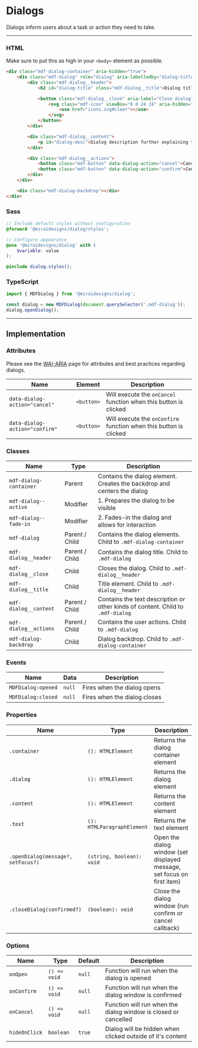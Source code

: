 # Dialogs

Dialogs inform users about a task or action they need to take.

---

### HTML

Make sure to put this as high in your `<body>` element as possible.

```html
<div class="mdf-dialog-container" aria-hidden="true">
	<div class="mdf-dialog" role="dialog" aria-labelledby="dialog-title" aria-describedby="dialog-desc">
		<div class="mdf-dialog__header">
			<h2 id="dialog-title" class="mdf-dialog__title">Dialog title</h2>

			<button class="mdf-dialog__close" aria-label="Close dialog">
				<svg class="mdf-icon" viewBox="0 0 24 24" aria-hidden="true">
					<use href="icons.svg#clear"></use>
				</svg>
			</button>
		</div>

		<div class="mdf-dialog__content">
			<p id="dialog-desc">Dialog description further explaining the actions.</p>
		</div>

		<div class="mdf-dialog__actions">
			<button class="mdf-button" data-dialog-action="cancel">Cancel</button>
			<button class="mdf-button" data-dialog-action="confirm">Confirm</button>
		</div>
	</div>

	<div class="mdf-dialog-backdrop"></div>
</div>
```

### Sass

```scss
// Include default styles without configuration
@forward '@miraidesigns/dialog/styles';
```

```scss
// Configure appearance
@use '@miraidesigns/dialog' with (
    $variable: value
);

@include dialog.styles();
```

### TypeScript

```ts
import { MDFDialog } from '@miraidesigns/dialog';

const dialog = new MDFDialog(document.querySelector('.mdf-dialog'));
dialog.openDialog();
```

---

## Implementation

### Attributes

Please see the [WAI-ARIA](https://www.w3.org/TR/wai-aria-practices-1.1/#dialog_modal) page for attributes and best practices regarding dialogs.

| Name                           | Element    | Description                                                       |
| ------------------------------ | ---------- | ----------------------------------------------------------------- |
| `data-dialog-action="cancel"`  | `<button>` | Will execute the `onCancel` function when this button is clicked  |
| `data-dialog-action="confirm"` | `<button>` | Will execute the `onConfirm` function when this button is clicked |

### Classes

| Name                   | Type           | Description                                                                     |
| ---------------------- | -------------- | ------------------------------------------------------------------------------- |
| `mdf-dialog-container` | Parent         | Contains the dialog element. Creates the backdrop and centers the dialog        |
| `mdf-dialog--active`   | Modifier       | 1. Prepares the dialog to be visible                                            |
| `mdf-dialog--fade-in`  | Modifier       | 2. Fades-in the dialog and allows for interaction                               |
| `mdf-dialog`           | Parent / Child | Contains the dialog elements. Child to `.mdf-dialog-container`                  |
| `mdf-dialog__header`   | Parent / Child | Contains the dialog title. Child to `.mdf-dialog`                               |
| `mdf-dialog__close`    | Child          | Closes the dialog. Child to `.mdf-dialog__header`                               |
| `mdf-dialog__title`    | Child          | Title element. Child to `.mdf-dialog__header`                                   |
| `mdf-dialog__content`  | Parent / Child | Contains the text description or other kinds of content. Child to `.mdf-dialog` |
| `mdf-dialog__actions`  | Parent / Child | Contains the user actions. Child to `.mdf-dialog`                               |
| `mdf-dialog-backdrop`  | Child          | Dialog backdrop. Child to `.mdf-dialog-container`                               |

### Events

| Name               | Data   | Description                  |
| ------------------ | ------ | ---------------------------- |
| `MDFDialog:opened` | `null` | Fires when the dialog opens  |
| `MDFDialog:closed` | `null` | Fires when the dialog closes |

### Properties

| Name                               | Type                       | Description                                                             |
| ---------------------------------- | -------------------------- | ----------------------------------------------------------------------- |
| `.container`                       | `(): HTMLElement`          | Returns the dialog container element                                    |
| `.dialog`                          | `(): HTMLElement`          | Returns the dialog element                                              |
| `.content`                         | `(): HTMLElement`          | Returns the content element                                             |
| `.text`                            | `(): HTMLParagraphElement` | Returns the text element                                                |
| `.openDialog(message?, setFocus?)` | `(string, boolean): void`  | Open the dialog window (set displayed message, set focus on first item) |
| `.closeDialog(confirmed?)`         | `(boolean): void`          | Close the dialog window (run confirm or cancel callback)                |

### Options

| Name          | Type         | Default | Description                                                     |
| ------------- | ------------ | ------- | --------------------------------------------------------------- |
| `onOpen`      | `() => void` | `null`  | Function will run when the dialog is opened                     |
| `onConfirm`   | `() => void` | `null`  | Function will run when the dialog window is confirmed           |
| `onCancel`    | `() => void` | `null`  | Function will run when the dialog window is closed or cancelled |
| `hideOnClick` | `boolean`    | `true`  | Dialog will be hidden when clicked outside of it's content      |
